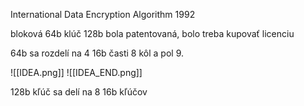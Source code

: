 International Data Encryption Algorithm
1992

bloková 64b
klúč 128b
bola patentovaná, bolo treba kupovať licenciu

64b sa rozdelí na 4 16b časti
8 kôl a pol 9.

![[IDEA.png]]
![[IDEA_END.png]]

128b kľúč sa delí na 8 16b kľúčov